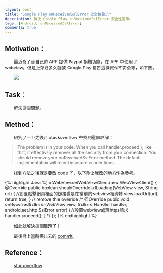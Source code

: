 ```yaml
---
layout: post
title: "Google Play onReceivedSslError 安全性警示"
description: 解決 Google Play onReceivedSslError 安全性警示。
tags: [Android, onReceivedSslError]
comments: true
---
```


## Motivation：

　　最近為了替自己的 APP 提供 Paypal 捐贈功能，在 APP 中使用了 webview。但是上架沒多久就被 Google Play 警告這樣實作不安全等，如下圖。

　　<img src="{{ site.baseurl }}/img/posts/2016-5-9/1.png">

## Task：

　　解決這個問題。

## Method：

　　研究了一下之後再 stackoverflow 中找到這個註解：

> The problem is in your code. When you call handler.proceed(); like that, it effectively removes all the security from your connection.
> You should remove your onReceivedSslError method. The default implementation will reject insecure connections.

　　找到方法之後就是要改 code 了，以下附上我改的地方作為參考。

{% highlight Java %}
mWebView.setWebViewClient(new WebViewClient() {
    @Override
    public boolean shouldOverrideUrlLoading(WebView view, String url) {
        //設置點擊網頁裡面的鏈接還是在當前的webview裡跳轉
        view.loadUrl(url);
        return true;
    }
    // remove thie override
    /*
    @Override
    public void onReceivedSslError(WebView view,
                                   SslErrorHandler handler, android.net.http.SslError error) {
        //設置webview處理https請求
        handler.proceed();
    }
    */
 });
{% endhighlight %}

　　如此就解決這個問題了！

　　最後附上當時丟出去的 <a href="https://github.com/npes87184/S2TDroid/commit/9dda7ce3080b625bc3ae09b78c32c0c960556ad7">commit</a>。

## Reference：

　　<a href="http://stackoverflow.com/questions/35218775/google-play-warning-webviewclient-onreceivedsslerror-handler">stackoverflow</a>
